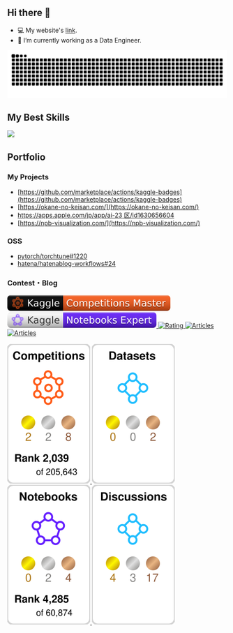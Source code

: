 ## Hi there 👋

- 💻 My website's [link](https://spider-man-tm.github.io/).
- 🔭 I’m currently working as a Data Engineer.

<!-- <strong>Profile views counter：</strong>&emsp;![Visitor Count](https://profile-counter.glitch.me/spider-man-tm/count.svg) -->
<!-- ![](profile-3d-contrib/profile-gitblock.svg) -->

<picture>
  <source media="(prefers-color-scheme: dark)" srcset="https://raw.githubusercontent.com/spider-man-tm/spider-man-tm/snake-game/github-contribution-grid-snake-dark.svg">
  <source media="(prefers-color-scheme: light)" srcset="https://raw.githubusercontent.com/spider-man-tm/spider-man-tm/snake-game/github-contribution-grid-snake.svg">
  <img alt="github contribution grid snake animation" src="https://raw.githubusercontent.com/spider-man-tm/spider-man-tm/snake-game/github-contribution-grid-snake.svg">
</picture>

<!-- [![trophy](https://github-profile-trophy.vercel.app/?username=spider-man-tm)](https://github.com/ryo-ma/github-profile-trophy)

<a href="https://github.com/anuraghazra/github-readme-stats">
  <img align="left" src="https://github-readme-stats.vercel.app/api?username=spider-man-tm&theme=buefy&count_private=true&show_icons=true" />
</a>
<a href="https://github.com/anuraghazra/github-readme-stats">
  <img align="left" src="https://github-readme-stats.vercel.app/api/top-langs/?username=spider-man-tm&theme=buefy" />
</a> -->

<br />

## My Best Skills

<!-- https://github.com/tandpfun/skill-icons#readme -->
<img src="https://skillicons.dev/icons?i=aws,gcp,github,githubactions,terraform,docker,elasticsearch,py,pytorch,js,npm,vscode&theme=light" />

<br />

## Portfolio

### My Projects

- [https://github.com/marketplace/actions/kaggle-badges](https://github.com/marketplace/actions/kaggle-badges)
- [https://okane-no-keisan.com/](https://okane-no-keisan.com/)
- [https://apps.apple.com/jp/app/ai-23 区/id1630656604](https://apps.apple.com/jp/app/ai-23区/id1630656604)
- [https://npb-visualization.com/](https://npb-visualization.com/)

### OSS

- [pytorch/torchtune#1220](https://github.com/pytorch/torchtune/pull/1220)
- [hatena/hatenablog-workflows#24](https://github.com/hatena/hatenablog-workflows/pull/24)

### Contest・Blog

<div>
  <a href="https://www.kaggle.com/spidermandance">
    <img src="./kaggle-badges/CompetitionsRank/plastic-black.svg" alt="KaggleCompetitionRank" />
  </a>
  <a href="https://www.kaggle.com/spidermandance">
    <img src="./kaggle-badges/NotebooksRank/plastic-white.svg" alt="KaggleNotebooksRank" />
  </a>
  <a href="https://atcoder.jp/users/Spiderman_?contestType=algo">
    <img src="https://badgen.org/img/atcoder/Spiderman_/rating/algorithm?style=plastic" alt="Rating" />
  </a>
  <a href="https://github.com/spider-man-tm/blog-zenn">
    <img src="https://badgen.org/img/zenn/takayoshi/articles?style=plastic" alt="Articles" />
  </a>
  <a href="https://github.com/spider-man-tm/blog-qiita">
    <img src="https://badgen.org/img/qiita/Takayoshi_Makabe/articles?style=plastic" alt="Articles" />
  </a>
</div>

<br />

<div>
  <a href="https://www.kaggle.com/spidermandance">
    <img src="./kaggle-plates/Competitions/white.svg" alt="KaggleCompetitionRank" />
  </a>
  <a href="https://www.kaggle.com/spidermandance">
    <img src="./kaggle-plates/Datasets/white.svg" alt="KaggleDatasetsRank" />
  </a>
  <a href="https://www.kaggle.com/spidermandance">
    <img src="./kaggle-plates/Notebooks/white.svg" alt="KaggleNotebooksRank" />
  </a>
  <a href="https://www.kaggle.com/spidermandance">
    <img src="./kaggle-plates/Discussions/white.svg" alt="KaggleDiscussionsRank" />
  </a>
</div>

<br />
